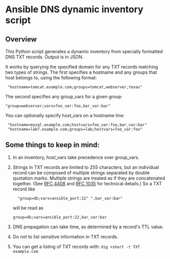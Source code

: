 # Ansible DNS dynamic inventory script
## Overview

This Python script generates a dynamic inventory from specially formatted DNS TXT records. Output is in JSON.

It works by querying the specified domain for any TXT records matching two types of strings. The first specifies a hostname and any groups that host belongs to, using the following format:

     "hostname=tomcat.example.com;groups=tomcat,webserver,texas"

The second specifies any group_vars for a given group:

    "group=webserver;vars=foo_var:foo,bar_var:bar"


You can optionally specify host_vars on a hostname line:

     "hostname=mysql.example.com;hostvars=foo_var:foo,bar_var:bar"
     "hostname=lab7.example.com;groups=lab;hostvars=foo_var:foo"

## Some things to keep in mind:
1. In an inventory, host_vars take precedence over group_vars.
2. Strings in TXT records are limited to 255 characters, but an individual
  record can be composed of multiple strings separated by double quotation
  marks. Multiple strings are treated as if they are concatenated together.
  (See [RFC 4408](https://www.ietf.org/rfc/rfc4408.txt) and [RFC 1035](https://www.ietf.org/rfc/rfc1035.txt) for technical details.) So a TXT record like

   ```
     "group=db;vars=ansible_port:22" ",bar_var:bar"
   ```     

   will be read as

   ```  
   group=db;vars=ansible_port:22,bar_var:bar
   ```

3. DNS propagation can take time, as determined by a record's TTL value.
4. Do not to list sensitive information in TXT records.
5. You can get a listing of TXT records with: ```dig +short -t TXT example.com```
